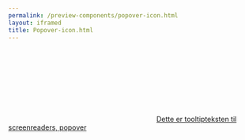 ```yaml
--- 
permalink: /preview-components/popover-icon.html
layout: iframed 
title: Popover-icon.html
---
```

<div class="container py-8">
    <a href="javascript:void(0)" class="popover js-tooltip"
        data-tooltip-trigger="click" data-tooltip-position="top"
        data-title="Dette er en hjælpetekst i en popover"><svg class="icon-svg "  focusable="false" aria-hidden="true" ><use xlink:href="#help-circle-outline"></use></svg><span
            class="sr-only">Dette er tooltipteksten til screenreaders,
            popover</span></a>
</div>